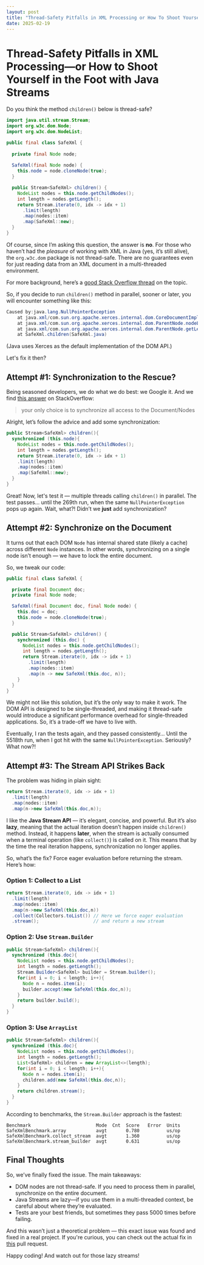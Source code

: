 ```yaml
---
layout: post
title: "Thread-Safety Pitfalls in XML Processing or How To Shoot Yourself in The Foot"
date: 2025-02-19
---
```


# Thread-Safety Pitfalls in XML Processing—or How to Shoot Yourself in the Foot with Java Streams

Do you think the method `children()` below is thread-safe?

```java
import java.util.stream.Stream;
import org.w3c.dom.Node;
import org.w3c.dom.NodeList;

public final class SafeXml {
  
  private final Node node;
  
  SafeXml(final Node node) {
    this.node = node.cloneNode(true);
  }

  public Stream<SafeXml> children() {
    NodeList nodes = this.node.getChildNodes();
    int length = nodes.getLength();
    return Stream.iterate(0, idx -> idx + 1)
      .limit(length)
      .map(nodes::item)
      .map(SafeXml::new);
  }
}
```

Of course, since I’m asking this question, the answer is **no**.
For those who haven’t had the _pleasure_ of working with XML in Java (yes, it’s
still alive), the `org.w3c.dom` package is not thread-safe.
There are no guarantees even for just reading data from an XML document in
a multi-threaded environment.

For more background, here’s
a [good Stack Overflow thread](https://stackoverflow.com/questions/3439485/java-and-xml-jaxp-what-about-caching-and-thread-safety)
on the topic.

So, if you decide to run `children()` method in parallel, sooner or later,
you will encounter something like this:

```java
Caused by:java.lang.NullPointerException
    at java.xml/com.sun.org.apache.xerces.internal.dom.CoreDocumentImpl.getNodeListCache(CoreDocumentImpl.java:2283)
    at java.xml/com.sun.org.apache.xerces.internal.dom.ParentNode.nodeListGetLength(ParentNode.java:690)
    at java.xml/com.sun.org.apache.xerces.internal.dom.ParentNode.getLength(ParentNode.java:720)
    at SafeXml.children(SafeXml.java)
```

(Java uses Xerces as the default implementation of the DOM API.)

Let's fix it then?

## Attempt #1: Synchronization to the Rescue?

Being seasoned developers, we do what we do best: we Google it. And we
find [this answer](https://stackoverflow.com/questions/10550900/concurrency-and-reusage-of-org-w3c-dom-node)
on StackOverflow:

> your only choice is to synchronize all access to the Document/Nodes

Alright, let’s follow the advice and add some synchronization:

```java
public Stream<SafeXml> children(){
  synchronized (this.node){
    NodeList nodes = this.node.getChildNodes();
    int length = nodes.getLength();
    return Stream.iterate(0, idx -> idx + 1)
    .limit(length)
    .map(nodes::item)
    .map(SafeXml::new);
  }
}
```

Great! Now, let's test it — multiple threads calling `children()` in parallel.
The test passes... until the 269th run, when the same `NullPointerException`
pops up again. Wait, what?! Didn’t we **just** add synchronization?

## Attempt #2: Synchronize on the Document

It turns out that each DOM `Node` has internal shared state
(likely a cache) across different `Node` instances. 
In other words, synchronizing on a single node isn’t enough — we have to lock
the entire document.

So, we tweak our code:

```java
public final class SafeXml {

  private final Document doc;
  private final Node node;

  SafeXml(final Document doc, final Node node) {
    this.doc = doc;
    this.node = node.cloneNode(true);
  }

  public Stream<SafeXml> children() {
    synchronized (this.doc) {
      NodeList nodes = this.node.getChildNodes();
      int length = nodes.getLength();
      return Stream.iterate(0, idx -> idx + 1)
        .limit(length)
        .map(nodes::item)
        .map(n -> new SafeXml(this.doc, n));
    }
  }
}
```

We might not like this solution, but it’s the only way to make it work.
The DOM API is designed to be single-threaded, and making it thread-safe would
introduce a significant performance overhead for single-threaded applications.
So, it’s a trade-off we have to live with.

Eventually, I ran the tests again, and they passed consistently...
Until the 5518th run, when I got hit with the same `NullPointerException`.
Seriously? What now?!

## Attempt #3: The Stream API Strikes Back

The problem was hiding in plain sight:

```java
return Stream.iterate(0, idx -> idx + 1)
  .limit(length)
  .map(nodes::item)
  .map(n->new SafeXml(this.doc,n));
```

I like the **Java Stream API** — it’s elegant, concise, and powerful.
But it’s also **lazy**, meaning that the actual iteration doesn’t happen inside
`children()` method. Instead, it happens **later**,
when the stream is actually consumed when a terminal operation (like `collect()`)
is called on it.
This means that by
the time the real iteration happens, synchronization no longer applies.

So, what’s the fix? Force eager evaluation before returning the stream.
Here’s how:

### Option 1: Collect to a List

```java
return Stream.iterate(0, idx -> idx + 1)
  .limit(length)
  .map(nodes::item)
  .map(n->new SafeXml(this.doc,n))
  .collect(Collectors.toList()) // Here we force eager evaluation
  .stream();                    // and return a new stream
```

### Option 2: Use `Stream.Builder`

```java
public Stream<SafeXml> children(){
  synchronized (this.doc){
    NodeList nodes = this.node.getChildNodes();
    int length = nodes.getLength();
    Stream.Builder<SafeXml> builder = Stream.builder();
    for(int i = 0; i < length; i++){
      Node n = nodes.item(i);
      builder.accept(new SafeXml(this.doc,n));
    }
    return builder.build();
  }
}
```

### Option 3: Use `ArrayList`

```java
public Stream<SafeXml> children(){
  synchronized (this.doc){
    NodeList nodes = this.node.getChildNodes();
    int length = nodes.getLength();
    List<SafeXml> children = new ArrayList<>(length);
    for(int i = 0; i < length; i++){
      Node n = nodes.item(i);
      children.add(new SafeXml(this.doc,n));
    }
    return children.stream();
  }
}
```

According to benchmarks, the `Stream.Builder` approach is the fastest:

```shell
Benchmark                        Mode  Cnt  Score   Error  Units
SafeXmlBenchmark.array           avgt       0.780          us/op
SafeXmlBenchmark.collect_stream  avgt       1.360          us/op
SafeXmlBenchmark.stream_builder  avgt       0.631          us/op
```

## Final Thoughts

So, we’ve finally fixed the issue. The main takeaways:

- DOM nodes are not thread-safe. If you need to process them in parallel,
  synchronize on the entire document.
- Java Streams are lazy—if you use them in a multi-threaded context,
  be careful about where they’re evaluated.
- Tests are your best friends, but sometimes they pass 5000 times before
  failing.

And this wasn’t just a theoretical problem — this exact issue was found and
fixed in a real project.
If you're curious, you can check out the actual fix
in [this](https://github.com/volodya-lombrozo/xnav/pull/62) pull request.

Happy coding! And watch out for those lazy streams!